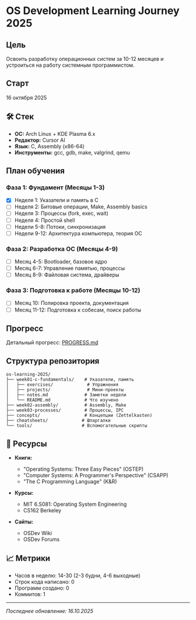 # OS Development Learning Journey 2025

## Цель
Освоить разработку операционных систем за 10-12 месяцев и устроиться на работу системным программистом.

## Старт
16 октября 2025

## 🛠️ Стек
- **ОС:** Arch Linux + KDE Plasma 6.x
- **Редактор:** Cursor AI
- **Язык:** C, Assembly (x86-64)
- **Инструменты:** gcc, gdb, make, valgrind, qemu

## План обучения

### Фаза 1: Фундамент (Месяцы 1-3)
- [x] Неделя 1: Указатели и память в C
- [ ] Неделя 2: Битовые операции, Make, Assembly basics
- [ ] Неделя 3: Процессы (fork, exec, wait)
- [ ] Неделя 4: Простой shell
- [ ] Недели 5-8: Потоки, синхронизация
- [ ] Недели 9-12: Архитектура компьютера, теория ОС

### Фаза 2: Разработка ОС (Месяцы 4-9)
- [ ] Месяц 4-5: Bootloader, базовое ядро
- [ ] Месяц 6-7: Управление памятью, процессы
- [ ] Месяц 8-9: Файловая система, драйверы

### Фаза 3: Подготовка к работе (Месяцы 10-12)
- [ ] Месяц 10: Полировка проекта, документация
- [ ] Месяц 11-12: Подготовка к собесам, поиск работы

## Прогресс
Детальный прогресс: [PROGRESS.md](PROGRESS.md)

## Структура репозитория
```
os-learning-2025/
├── week01-c-fundamentals/    # Указатели, память
│   ├── exercises/             # Упражнения
│   ├── projects/              # Мини-проекты
│   ├── notes.md              # Заметки недели
│   └── README.md             # Что изучено
├── week02-assembly/          # Assembly, Make
├── week03-processes/         # Процессы, IPC
├── concepts/                 # Концепции (Zettelkasten)
├── cheatsheets/             # Шпаргалки
└── tools/                   # Вспомогательные скрипты
```

## 📖 Ресурсы
- **Книги:**
  - "Operating Systems: Three Easy Pieces" (OSTEP)
  - "Computer Systems: A Programmer's Perspective" (CSAPP)
  - "The C Programming Language" (K&R)
  
- **Курсы:**
  - MIT 6.S081: Operating System Engineering
  - CS162 Berkeley
  
- **Сайты:**
  - OSDev Wiki
  - OSDev Forums


## 📈 Метрики
- Часов в неделю: 14-30 (2-3 будни, 4-6 выходные)
- Строк кода написано: 0
- Программ создано: 0
- Коммитов: 1

---

*Последнее обновление: 16.10.2025*
